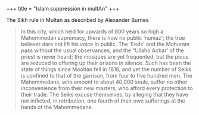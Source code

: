 +++
title = "Islam suppression in multAn"
+++

The Sikh rule in Multan as described by Alexander Burnes


> In this city, which held for upwards of 800 years so high a Mahommedan supremacy, there is now no public ‘numaz'; the true believer dare not lift his voice in public. The 'Eeds' and the Mohuram pass without the usual observances, and the “Ullaho Acbar' of the priest is never heard; the mosques are yet frequented, but the pious are reduced to offering up their orisons in silence. Such has been the state of things since Mooltan fell in 1818, and yet the number of Seiks is confined to that of the garrison, from four to five hundred men. The Mahommedans, who amount to about 40,000 souls, suffer no other inconvenience from their new masters, who afford every protection to their trade. The Seiks excuse themselves, by alleging that they have not inflicted, in retribution, one fourth of their own sufferings at the hands of the Mahommedans.

